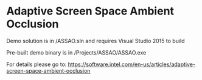 # Adaptive Screen Space Ambient Occlusion

Demo solution is in /ASSAO.sln and requires Visual Studio 2015 to build

Pre-built demo binary is in /Projects/ASSAO/ASSAO.exe

For details please go to: https://software.intel.com/en-us/articles/adaptive-screen-space-ambient-occlusion
